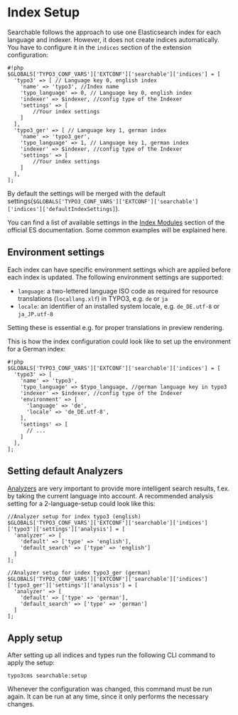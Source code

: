 # Index Setup

Searchable follows the approach to use one Elasticsearch index for each language and indexer. However, it does not create indices automatically.
You have to configure it in the `indices` section of the extension configuration:

```
#!php
$GLOBALS['TYPO3_CONF_VARS']['EXTCONF']['searchable']['indices'] = [
  'typo3' => [ // Language key 0, english index
    'name' => 'typo3', //Index name
    'typo_language' => 0, // Language key 0, english index
    'indexer' => $indexer, //config type of the Indexer
    'settings' => [
        //Your index settings
    ]
  ],
  'typo3_ger' => [ // Language key 1, german index
    'name' => 'typo3_ger',
    'typo_language' => 1, // Language key 1, german index
    'indexer' => $indexer, //config type of the Indexer
    'settings' => [
        //Your index settings
    ]
  ],
];
```

By default the settings will be merged with the default settings(`$GLOBALS['TYPO3_CONF_VARS']['EXTCONF']['searchable']['indices']['defaultIndexSettings]`).

You can find a list of available settings in the [Index Modules](https://www.elastic.co/guide/en/elasticsearch/reference/current/index-modules.html) section of the official ES documentation. Some common examples will be explained here.

## Environment settings

Each index can have specific environment settings which are applied before each index is updated. The following environment settings are supported:

* `language`: a two-lettered language ISO code as required for resource translations (`locallang.xlf`) in TYPO3, e.g. `de` or `ja`
* `locale`: an identifier of an installed system locale, e.g. `de_DE.utf-8` or `ja_JP.utf-8`

Setting these is essential e.g. for proper translations in preview rendering.

This is how the index configuration could look like to set up the environment for a German index:

```
#!php
$GLOBALS['TYPO3_CONF_VARS']['EXTCONF']['searchable']['indices'] = [
  'typo3' => [
    'name' => 'typo3',
    'typo_language' => $typo_language, //german language key in typo3
    'indexer' => $indexer, //config type of the Indexer
    'environment' => [
      'language' => 'de',
      'locale' => 'de_DE.utf-8',
    ],
    'settings' => [
      // ...
    ]
  ],
];
```

## Setting default Analyzers

[Analyzers](https://www.elastic.co/guide/en/elasticsearch/reference/current/analysis.html) are very important to provide more intelligent search results, f.ex. by taking the current language into account. A recommended analysis setting for a 2-language-setup could look like this:

    //Analyzer setup for index typo3 (english)
    $GLOBALS['TYPO3_CONF_VARS']['EXTCONF']['searchable']['indices']['typo3']['settings']['analysis'] = [
      'analyzer' => [
        'default' => ['type' => 'english'],
        'default_search' => ['type' => 'english']
      ]
    ];

    //Analyzer setup for index typo3_ger (german)
    $GLOBALS['TYPO3_CONF_VARS']['EXTCONF']['searchable']['indices']['typo3_ger']['settings']['analysis'] = [
      'analyzer' => [
        'default' => ['type' => 'german'],
        'default_search' => ['type' => 'german']
      ]
    ];

## Apply setup

After setting up all indices and types run the following CLI command to apply the setup:

    typo3cms searchable:setup

Whenever the configuration was changed, this command must be run again. It can be run at any time, since it only performs the necessary changes.
